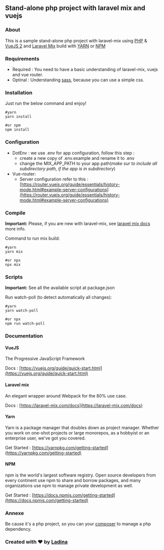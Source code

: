 ## Stand-alone php project with laravel mix and vuejs

### About

This is a sample stand-alone php project with laravel-mix using [PHP](php.net) & [VueJS 2](https://vuejs.org) and [Laravel Mix](https://laravel-mix.com) build with [YARN](https://yarnpkg.com) or [NPM](https://www.npmjs.com)

### Requirements 


- Required :
You need to have a basic understanding of laravel-mix, vuejs and vue router.
- Optinal : Understanding [sass](https://sass-lang.com/documentation), because you can use a simple css.


### Installation

Just run the below command and enjoy!

```
#yarn
yarn install

#or npm
npm install
```

### Configuration

- DotEnv : we use .env for app configuration, follow this step : 
  - create a new copy of .env.example and rename it to .env
  - change the MIX_APP_PATH to your app path(_make sur to include all subdirectory path, if the app is in subdirectory_)
- Vue-router:
  - Server configuration refer to this : [https://router.vuejs.org/guide/essentials/history-mode.html#example-server-configurations](https://router.vuejs.org/guide/essentials/history-mode.html#example-server-configurations)
  
### Compile

**Important:**
Please, if you are new with laravel-mix, see [laravel mix docs](https://laravel-mix.com/docs) more info.

Command to run mix build:

```
#yarn
yarn mix

#or npx
npx mix
```

### Scripts

**Important:** See all the available script at package.json

Run watch-poll (to detect automatically all changes):

```
#yarn
yarn watch-poll

#or npx
npm run watch-poll
```

### Documentation

#### VueJS 

The Progressive JavaScript Framework

Docs : [https://vuejs.org/guide/quick-start.html](https://vuejs.org/guide/quick-start.html)

#### Laravel mix 

An elegant wrapper around Webpack for the 80% use case.

Docs : [https://laravel-mix.com/docs](https://laravel-mix.com/docs)

#### Yarn 

Yarn is a package manager that doubles down as project manager. Whether you work on one-shot projects or large monorepos, as a hobbyist or an enterprise user, we've got you covered.

Get Started : [https://yarnpkg.com/getting-started](https://yarnpkg.com/getting-started) 

#### NPM 

npm is the world's largest software registry. Open source developers from every continent use npm to share and borrow packages, and many organizations use npm to manage private development as well.

Get Started : [https://docs.npmjs.com/getting-started](https://docs.npmjs.com/getting-started) 

### Annexe

Be cause it's a php project, so you can your [composer](https://getcomposer.org/) to manage a php dependency.

### Created with ❤ by [Ladina](https://ladinasedera.github.io)
